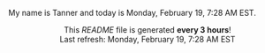 My name is Tanner and today is Monday, February 19, 7:28 AM EST.

<p align="center">This <i>README</i> file is generated <b>every 3 hours</b>!</br>Last refresh: Monday, February 19, 7:28 AM EST<br /></p>
